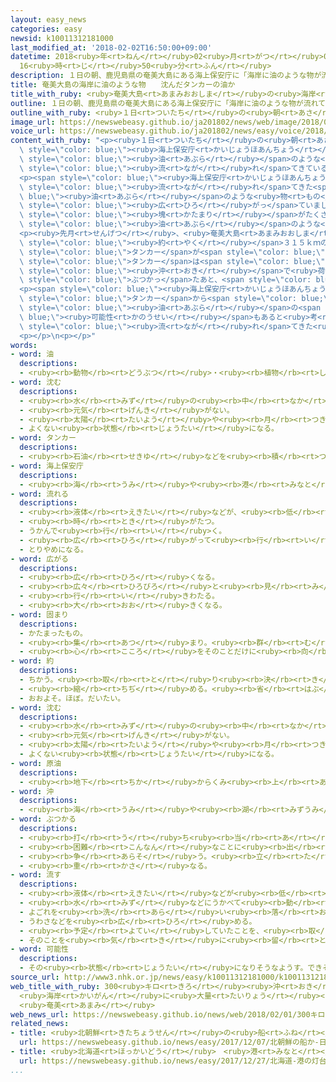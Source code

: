 ```yaml
---
layout: easy_news
categories: easy
newsid: k10011312181000
last_modified_at: '2018-02-02T16:50:00+09:00'
datetime: 2018<ruby>年<rt>ねん</rt></ruby>02<ruby>月<rt>がつ</rt></ruby>02<ruby>日<rt>にち</rt></ruby>
  16<ruby>時<rt>じ</rt></ruby>50<ruby>分<rt>ふん</rt></ruby>
description: １日の朝、鹿児島県の奄美大島にある海上保安庁に「海岸に油のような物が流れてきている」という連絡がありました。
title: 奄美大島の海岸に油のような物　　沈んだタンカーの油か
title_with_ruby: <ruby>奄美大島<rt>あまみおおしま</rt></ruby>の<ruby>海岸<rt>かいがん</rt></ruby>に<ruby>油<rt>あぶら</rt></ruby>のような<ruby>物<rt>もの</rt></ruby>　　<ruby>沈<rt>しず</rt></ruby>んだタンカーの<ruby>油<rt>あぶら</rt></ruby>か
outline: １日の朝、鹿児島県の奄美大島にある海上保安庁に「海岸に油のような物が流れてきている」という連絡がありました。
outline_with_ruby: <ruby>１日<rt>ついたち</rt></ruby>の<ruby>朝<rt>あさ</rt></ruby>、<ruby>鹿児島県<rt>かごしまけん</rt></ruby>の<ruby>奄美大島<rt>あまみおおしま</rt></ruby>にある<ruby>海上保安庁<rt>かいじょうほあんちょう</rt></ruby>に「<ruby>海岸<rt>かいがん</rt></ruby>に<ruby>油<rt>あぶら</rt></ruby>のような<ruby>物<rt>もの</rt></ruby>が<ruby>流<rt>なが</rt></ruby>れてきている」という<ruby>連絡<rt>れんらく</rt></ruby>がありました。
image_url: https://newswebeasy.github.io/ja201802/news/web/image/2018/02/01/K10011312181_1802012248_1802012249_01_02.jpg
voice_url: https://newswebeasy.github.io/ja201802/news/easy/voice/2018/02/02/k10011312181000.mp3
content_with_ruby: "<p><ruby>１日<rt>ついたち</rt></ruby>の<ruby>朝<rt>あさ</rt></ruby>、<ruby>鹿児島県<rt>かごしまけん</rt></ruby>の<ruby>奄美大島<rt>あまみおおしま</rt></ruby>にある<span\
  \ style=\"color: blue;\"><ruby>海上保安庁<rt>かいじょうほあんちょう</rt></ruby></span>に「<ruby>海岸<rt>かいがん</rt></ruby>に<span\
  \ style=\"color: blue;\"><ruby>油<rt>あぶら</rt></ruby></span>のような<ruby>物<rt>もの</rt></ruby>が<span\
  \ style=\"color: blue;\"><ruby>流<rt>なが</rt></ruby>れ</span>てきている」という<ruby>連絡<rt>れんらく</rt></ruby>がありました。</p>\n\
  <p><span style=\"color: blue;\"><ruby>海上保安庁<rt>かいじょうほあんちょう</rt></ruby></span>が<ruby>調<rt>しら</rt></ruby>べると、<ruby>奄美大島<rt>あまみおおしま</rt></ruby>の<ruby>朝仁海岸<rt>あさにかいがん</rt></ruby>では、<span\
  \ style=\"color: blue;\"><ruby>流<rt>なが</rt></ruby>れ</span>てきた<span style=\"color:\
  \ blue;\"><ruby>油<rt>あぶら</rt></ruby></span>のような<ruby>物<rt>もの</rt></ruby>が５００ｍぐらい<span\
  \ style=\"color: blue;\"><ruby>広<rt>ひろ</rt></ruby>がっ</span>ていました。<ruby>海岸<rt>かいがん</rt></ruby>には<ruby>黒<rt>くろ</rt></ruby>い<span\
  \ style=\"color: blue;\"><ruby>塊<rt>かたまり</rt></ruby></span>がたくさん<ruby>落<rt>お</rt></ruby>ちていました。<span\
  \ style=\"color: blue;\"><ruby>油<rt>あぶら</rt></ruby></span>のような<ruby>物<rt>もの</rt></ruby>は、<ruby>奄美大島<rt>あまみおおしま</rt></ruby>のほかの<ruby>多<rt>おお</rt></ruby>くの<ruby>海岸<rt>かいがん</rt></ruby>でも<ruby>見<rt>み</rt></ruby>つかりました。</p>\n\
  <p><ruby>先月<rt>せんげつ</rt></ruby>、<ruby>奄美大島<rt>あまみおおしま</rt></ruby>から<ruby>西<rt>にし</rt></ruby>に<span\
  \ style=\"color: blue;\"><ruby>約<rt>やく</rt></ruby></span>３１５ｋｍの<ruby>日本<rt>にっぽん</rt></ruby>の<ruby>海<rt>うみ</rt></ruby>で、イランの<ruby>会社<rt>かいしゃ</rt></ruby>の<span\
  \ style=\"color: blue;\">タンカー</span>が<span style=\"color: blue;\"><ruby>沈<rt>しず</rt></ruby>む</span><ruby>事故<rt>じこ</rt></ruby>がありました。この<span\
  \ style=\"color: blue;\">タンカー</span>は<span style=\"color: blue;\"><ruby>原油<rt>げんゆ</rt></ruby></span>を<ruby>運<rt>はこ</rt></ruby>んでいて、<ruby>中国<rt>ちゅうごく</rt></ruby>の<ruby>上海<rt>しゃんはい</rt></ruby>の<span\
  \ style=\"color: blue;\"><ruby>沖<rt>おき</rt></ruby></span>で<ruby>荷物<rt>にもつ</rt></ruby>を<ruby>運<rt>はこ</rt></ruby>ぶ<ruby>大<rt>おお</rt></ruby>きな<ruby>船<rt>ふね</rt></ruby>と<span\
  \ style=\"color: blue;\">ぶつかっ</span>たあと、<span style=\"color: blue;\"><ruby>流<rt>なが</rt></ruby>さ</span>れていました。</p>\n\
  <p><span style=\"color: blue;\"><ruby>海上保安庁<rt>かいじょうほあんちょう</rt></ruby></span>は、この<span\
  \ style=\"color: blue;\">タンカー</span>から<span style=\"color: blue;\"><ruby>流<rt>なが</rt></ruby>れ</span>た<span\
  \ style=\"color: blue;\"><ruby>油<rt>あぶら</rt></ruby></span>の<span style=\"color:\
  \ blue;\"><ruby>可能性<rt>かのうせい</rt></ruby></span>もあると<ruby>考<rt>かんが</rt></ruby>えて、<ruby>海岸<rt>かいがん</rt></ruby>に<span\
  \ style=\"color: blue;\"><ruby>流<rt>なが</rt></ruby>れ</span>てきた<ruby>物<rt>もの</rt></ruby>について<ruby>調<rt>しら</rt></ruby>べています。</p>\n\
  <p></p>\n<p></p>"
words:
- word: 油
  descriptions:
  - <ruby><rb>動物</rb><rt>どうぶつ</rt></ruby>・<ruby><rb>植物</rb><rt>しょくぶつ</rt></ruby>・<ruby><rb>鉱物</rb><rt>こうぶつ</rt></ruby>からとった、<ruby><rb>水</rb><rt>みず</rt></ruby>と<ruby><rb>混</rb><rt>ま</rt></ruby>ざらない、<ruby><rb>燃</rb><rt>も</rt></ruby>えやすい<ruby><rb>液体</rb><rt>えきたい</rt></ruby>。
- word: 沈む
  descriptions:
  - <ruby><rb>水</rb><rt>みず</rt></ruby>の<ruby><rb>中</rb><rt>なか</rt></ruby>に<ruby><rb>深</rb><rt>ふか</rt></ruby>く<ruby><rb>入</rb><rt>はい</rt></ruby>る。
  - <ruby><rb>元気</rb><rt>げんき</rt></ruby>がない。
  - <ruby><rb>太陽</rb><rt>たいよう</rt></ruby>や<ruby><rb>月</rb><rt>つき</rt></ruby>が<ruby><rb>地平線</rb><rt>ちへいせん</rt></ruby>にかくれる。
  - よくない<ruby><rb>状態</rb><rt>じょうたい</rt></ruby>になる。
- word: タンカー
  descriptions:
  - <ruby><rb>石油</rb><rt>せきゆ</rt></ruby>などを<ruby><rb>積</rb><rt>つ</rt></ruby>んで<ruby><rb>運</rb><rt>はこ</rt></ruby>ぶ<ruby><rb>船</rb><rt>ふね</rt></ruby>。<ruby><rb>油送船</rb><rt>ゆそうせん</rt></ruby>。
- word: 海上保安庁
  descriptions:
  - <ruby><rb>海</rb><rt>うみ</rt></ruby>や<ruby><rb>港</rb><rt>みなと</rt></ruby>で、<ruby><rb>船</rb><rt>ふね</rt></ruby>の<ruby><rb>安全</rb><rt>あんぜん</rt></ruby>を<ruby><rb>守</rb><rt>まも</rt></ruby>ったり、<ruby><rb>法</rb><rt>ほう</rt></ruby>に<ruby><rb>違反</rb><rt>いはん</rt></ruby>することを<ruby><rb>防</rb><rt>ふせ</rt></ruby>いだりする<ruby><rb>国</rb><rt>くに</rt></ruby>の<ruby><rb>役所</rb><rt>やくしょ</rt></ruby>。
- word: 流れる
  descriptions:
  - <ruby><rb>液体</rb><rt>えきたい</rt></ruby>などが、<ruby><rb>低</rb><rt>ひく</rt></ruby>いほうへ<ruby><rb>動</rb><rt>うご</rt></ruby>く。
  - <ruby><rb>時</rb><rt>とき</rt></ruby>がたつ。
  - うかんで<ruby><rb>行</rb><rt>い</rt></ruby>く。
  - <ruby><rb>広</rb><rt>ひろ</rt></ruby>がって<ruby><rb>行</rb><rt>い</rt></ruby>く。
  - とりやめになる。
- word: 広がる
  descriptions:
  - <ruby><rb>広</rb><rt>ひろ</rt></ruby>くなる。
  - <ruby><rb>広々</rb><rt>ひろびろ</rt></ruby>と<ruby><rb>見</rb><rt>み</rt></ruby>わたせる。
  - <ruby><rb>行</rb><rt>い</rt></ruby>きわたる。
  - <ruby><rb>大</rb><rt>おお</rt></ruby>きくなる。
- word: 固まり
  descriptions:
  - かたまったもの。
  - <ruby><rb>集</rb><rt>あつ</rt></ruby>まり。<ruby><rb>群</rb><rt>む</rt></ruby>れ。
  - <ruby><rb>心</rb><rt>こころ</rt></ruby>をそのことだけに<ruby><rb>向</rb><rt>む</rt></ruby>ける。
- word: 約
  descriptions:
  - ちかう。<ruby><rb>取</rb><rt>と</rt></ruby>り<ruby><rb>決</rb><rt>き</rt></ruby>める。
  - <ruby><rb>縮</rb><rt>ちぢ</rt></ruby>める。<ruby><rb>省</rb><rt>はぶ</rt></ruby>く。<ruby><rb>簡単</rb><rt>かんたん</rt></ruby>にする。
  - おおよそ。ほぼ。だいたい。
- word: 沈む
  descriptions:
  - <ruby><rb>水</rb><rt>みず</rt></ruby>の<ruby><rb>中</rb><rt>なか</rt></ruby>に<ruby><rb>深</rb><rt>ふか</rt></ruby>く<ruby><rb>入</rb><rt>はい</rt></ruby>る。
  - <ruby><rb>元気</rb><rt>げんき</rt></ruby>がない。
  - <ruby><rb>太陽</rb><rt>たいよう</rt></ruby>や<ruby><rb>月</rb><rt>つき</rt></ruby>が<ruby><rb>地平線</rb><rt>ちへいせん</rt></ruby>にかくれる。
  - よくない<ruby><rb>状態</rb><rt>じょうたい</rt></ruby>になる。
- word: 原油
  descriptions:
  - <ruby><rb>地下</rb><rt>ちか</rt></ruby>からくみ<ruby><rb>上</rb><rt>あ</rt></ruby>げたままで、まだ<ruby><rb>精製</rb><rt>せいせい</rt></ruby>していない<ruby><rb>石油</rb><rt>せきゆ</rt></ruby>。
- word: 沖
  descriptions:
  - <ruby><rb>海</rb><rt>うみ</rt></ruby>や<ruby><rb>湖</rb><rt>みずうみ</rt></ruby>で、<ruby><rb>岸</rb><rt>きし</rt></ruby>から<ruby><rb>遠</rb><rt>とお</rt></ruby>くはなれた<ruby><rb>所</rb><rt>ところ</rt></ruby>。
- word: ぶつかる
  descriptions:
  - <ruby><rb>打</rb><rt>う</rt></ruby>ち<ruby><rb>当</rb><rt>あ</rt></ruby>たる。つき<ruby><rb>当</rb><rt>あ</rt></ruby>たる。
  - <ruby><rb>困難</rb><rt>こんなん</rt></ruby>なことに<ruby><rb>出</rb><rt>で</rt></ruby>あう。
  - <ruby><rb>争</rb><rt>あらそ</rt></ruby>う。<ruby><rb>立</rb><rt>た</rt></ruby>ち<ruby><rb>向</rb><rt>む</rt></ruby>かう。
  - <ruby><rb>重</rb><rt>かさ</rt></ruby>なる。
- word: 流す
  descriptions:
  - <ruby><rb>液体</rb><rt>えきたい</rt></ruby>などが<ruby><rb>低</rb><rt>ひく</rt></ruby>いほうへ<ruby><rb>動</rb><rt>うご</rt></ruby>くようにする。
  - <ruby><rb>水</rb><rt>みず</rt></ruby>などにうかべて<ruby><rb>動</rb><rt>うご</rt></ruby>かす。
  - よごれを<ruby><rb>洗</rb><rt>あら</rt></ruby>い<ruby><rb>落</rb><rt>お</rt></ruby>とす。
  - うわさなどを<ruby><rb>広</rb><rt>ひろ</rt></ruby>める。
  - <ruby><rb>予定</rb><rt>よてい</rt></ruby>していたことを、<ruby><rb>取</rb><rt>と</rt></ruby>りやめる。
  - そのことを<ruby><rb>気</rb><rt>き</rt></ruby>に<ruby><rb>留</rb><rt>と</rt></ruby>めない。
- word: 可能性
  descriptions:
  - その<ruby><rb>状態</rb><rt>じょうたい</rt></ruby>になりそうなようす。できそうなようす。
source_url: http://www3.nhk.or.jp/news/easy/k10011312181000/k10011312181000.html
web_title_with_ruby: 300<ruby>キロ<rt>きろ</rt></ruby><ruby>沖<rt>おき</rt></ruby><ruby>沈没<rt>ちんぼつ</rt></ruby><ruby>タンカー<rt>たんかー</rt></ruby>の<ruby>油<rt>あぶら</rt></ruby>か
  <ruby>海岸<rt>かいがん</rt></ruby>に<ruby>大量<rt>たいりょう</rt></ruby><ruby>漂着<rt>ひょうちゃく</rt></ruby>
  <ruby>奄美<rt>あまみ</rt></ruby>
web_news_url: https://newswebeasy.github.io/news/web/2018/02/01/300キロ沖沈没タンカーの油か-海岸に大量漂着-奄美
related_news:
- title: <ruby>北朝鮮<rt>きたちょうせん</rt></ruby>の<ruby>船<rt>ふね</rt></ruby>か　<ruby>日本<rt>にっぽん</rt></ruby>に<ruby>流<rt>なが</rt></ruby>されてくる<ruby>船<rt>ふね</rt></ruby>が<ruby>増<rt>ふ</rt></ruby>えている
  url: https://newswebeasy.github.io/news/easy/2017/12/07/北朝鮮の船か-日本に流されてくる船が増えている
- title: <ruby>北海道<rt>ほっかいどう</rt></ruby>　<ruby>港<rt>みなと</rt></ruby>の<ruby>灯台<rt>とうだい</rt></ruby>が<ruby>壊<rt>こわ</rt></ruby>れる　<ruby>大<rt>おお</rt></ruby>きな<ruby>波<rt>なみ</rt></ruby>が<ruby>原因<rt>げんいん</rt></ruby>の<ruby>可能性<rt>かのうせい</rt></ruby>
  url: https://newswebeasy.github.io/news/easy/2017/12/27/北海道-港の灯台が壊れる-大きな波が原因の可能性
...
```

